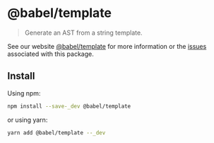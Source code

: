 # @babel/template

> Generate an AST from a string template.

See our website [@babel/template](https://babeljs.io/docs/babel-template) for more information or the [issues](https://github.com/babel/babel/issues?utf8=%E2%9C%93&q=is%3Aissue+label%3A%22pkg%3A%20template%22+is%3Aopen) associated with this package.

## Install

Using npm:

```sh
npm install --save-_dev @babel/template
```

or using yarn:

```sh
yarn add @babel/template --_dev
```
